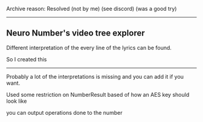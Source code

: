 Archive reason: Resolved (not by me) (see discord) (was a good try)

***
## Neuro Number's video tree explorer

Different interpretation of the every line of the lyrics can be found.

So I created this

***
Probably a lot of the interpretations is missing and you can add it if you want.

Used some restriction on NumberResult based of how an AES key should look like

you can output operations done to the number
